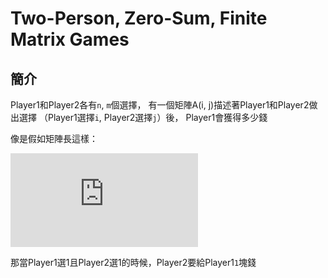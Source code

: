 # Two-Person, Zero-Sum, Finite Matrix Games

## 簡介

Player1和Player2各有`n`, `m`個選擇，
有一個矩陣A(i, j)描述著Player1和Player2做出選擇
（Player1選擇`i`, Player2選擇`j`）後，
Player1會獲得多少錢

像是假如矩陣長這樣：

![](https://latex.codecogs.com/gif.latex?%5Cbegin%7Bbmatrix%7D%201%20%26%202%5C%5C%203%20%26%204%20%5Cend%7Bbmatrix%7D)

那當Player1選1且Player2選1的時候，Player2要給Player1`1`塊錢
